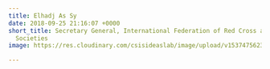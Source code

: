 ```yaml
---
title: Elhadj As Sy
date: 2018-09-25 21:16:07 +0000
short_title: Secretary General, International Federation of Red Cross and Red Crescent
  Societies
image: https://res.cloudinary.com/csisideaslab/image/upload/v1537475623/health-commission/Anon.jpg

---
```

